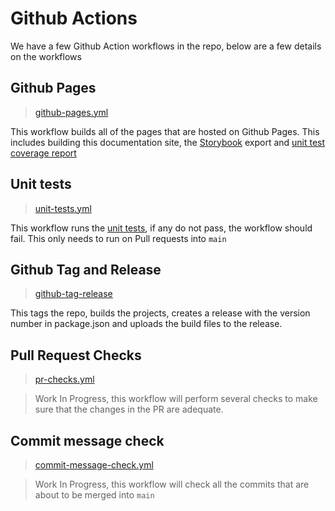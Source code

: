 # Github Actions

We have a few Github Action workflows in the repo, below are a few details on the workflows

## Github Pages

> [github-pages.yml](../../.github/workflows/github-pages.yml)

This workflow builds all of the pages that are hosted on Github Pages. This includes building this documentation site, the [Storybook](../testing/storybook.md) export and [unit test coverage report](../testing/coverage-report.md)
 
## Unit tests

> [unit-tests.yml](../../.github/workflows/unit-tests.yml)

This workflow runs the [unit tests](../testing/unit-tests.md), if any do not pass, the workflow should fail. This only needs to run on Pull requests into `main`

## Github Tag and Release

> [github-tag-release](../../.github/workflows/github-tag-release.yml)

This tags the repo, builds the projects, creates a release with the version number in package.json and uploads the build files to the release.

## Pull Request Checks

> [pr-checks.yml](../../.github/workflows/pr-checks.yml)

> Work In Progress, this workflow will perform several checks to make sure that the changes in the PR are adequate.

## Commit message check

> [commit-message-check.yml](../../.github/workflows/commit-message-check.yml)

> Work In Progress, this workflow will check all the commits that are about to be merged into `main`